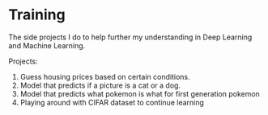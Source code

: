 # Training
The side projects I do to help further my understanding in Deep Learning and Machine Learning. 

Projects: 
1. Guess housing prices based on certain conditions. 
2. Model that predicts if a picture is a cat or a dog. 
3. Model that predicts what pokemon is what for first generation pokemon
4. Playing around with CIFAR dataset to continue learning
